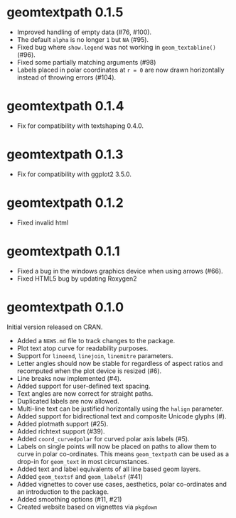 # geomtextpath 0.1.5

* Improved handling of empty data (#76, #100).
* The default `alpha` is no longer `1` but `NA` (#95).
* Fixed bug where `show.legend` was not working in `geom_textabline()` (#96).
* Fixed some partially matching arguments (#98)
* Labels placed in polar coordinates at `r = 0` are now drawn horizontally
  instead of throwing errors (#104).

# geomtextpath 0.1.4

* Fix for compatibility with textshaping 0.4.0.

# geomtextpath 0.1.3

* Fix for compatibility with ggplot2 3.5.0.

# geomtextpath 0.1.2

* Fixed invalid html

# geomtextpath 0.1.1

* Fixed a bug in the windows graphics device when using arrows (#66).
* Fixed HTML5 bug by updating Roxygen2 

# geomtextpath 0.1.0

Initial version released on CRAN.

* Added a `NEWS.md` file to track changes to the package.
* Plot text atop curve for readability purposes.
* Support for `lineend`, `linejoin`, `linemitre` parameters.
* Letter angles should now be stable for regardless of aspect ratios and 
  recomputed when the plot device is resized (#6).
* Line breaks now implemented (#4).
* Added support for user-defined text spacing.
* Text angles are now correct for straight paths.
* Duplicated labels are now allowed.
* Multi-line text can be justified horizontally using the `halign` parameter.
* Added support for bidirectional text and composite Unicode glyphs (#).
* Added plotmath support (#25).
* Added richtext support (#39).
* Added `coord_curvedpolar` for curved polar axis labels (#5).
* Labels on single points will now be placed on paths to allow them to curve in 
  polar co-ordinates. This means `geom_textpath` can be used as a drop-in for
  `geom_text` in most circumstances.
* Added text and label equivalents of all line based geom layers.
* Added `geom_textsf` and `geom_labelsf` (#41)
* Added vignettes to cover use cases, aesthetics, polar co-ordinates and an 
  introduction to the package.
* Added smoothing options (#11, #21)
* Created website based on vignettes via `pkgdown`
